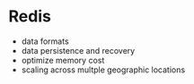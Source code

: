 # Redis

- data formats 
- data persistence and recovery 
- optimize memory cost 
- scaling across multple geographic locations 



